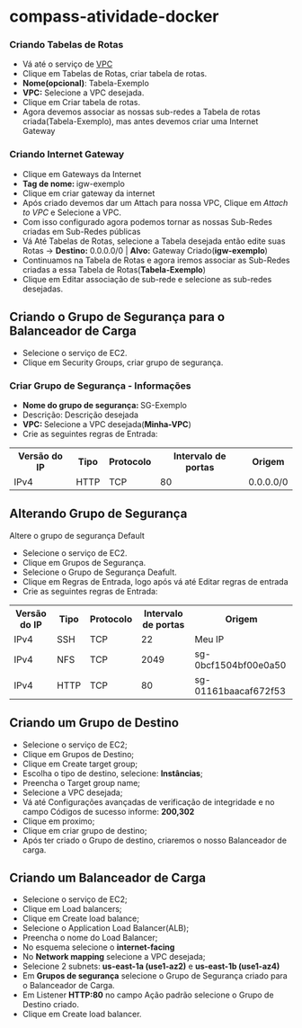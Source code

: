 # compass-atividade-docker

### Criando Tabelas de Rotas
- Vá até o serviço de [VPC](https://console.aws.amazon.com/vpc/)
- Clique em Tabelas de Rotas, criar tabela de rotas.
- <strong>Nome(opcional)</strong>: Tabela-Exemplo
- <strong>VPC:</strong> Selecione a VPC desejada.
- Clique em Criar tabela de rotas.
- Agora devemos associar as nossas sub-redes a Tabela de rotas criada(Tabela-Exemplo), mas antes devemos criar uma Internet Gateway

### Criando Internet Gateway
- Clique em Gateways da Internet
- <strong>Tag de nome: </strong>igw-exemplo
- Clique em criar gateway da internet
- Após criado devemos dar um Attach para nossa VPC, Clique em <i>Attach to VPC</i> e Selecione a VPC.
- Com isso configurado agora podemos tornar as nossas Sub-Redes criadas em Sub-Redes públicas
- Vá Até Tabelas de Rotas, selecione a Tabela desejada então edite suas Rotas -> <strong>Destino:</strong> 0.0.0.0/0 | <strong>Alvo:</strong> Gateway Criado(<strong>igw-exemplo</strong>)
- Continuamos na Tabela de Rotas e agora iremos associar as Sub-Redes criadas a essa Tabela de Rotas(<strong>Tabela-Exemplo</strong>)
- Clique em Editar associação de sub-rede e selecione as sub-redes desejadas.

## Criando o Grupo de Segurança para o Balanceador de Carga
- Selecione o serviço de EC2.
- Clique em Security Groups, criar grupo de segurança.
###  Criar Grupo de Segurança - Informações
- <strong>Nome do grupo de segurança: </strong>SG-Exemplo
- Descrição: Descrição desejada
- <strong>VPC: </strong>Selecione a VPC desejada(<strong>Minha-VPC</strong>)
- Crie as seguintes regras de Entrada:
<table>
    <tr>
      <th>Versão do IP</th>
      <th>Tipo</th>
      <th>Protocolo</th>
      <th>Intervalo de portas</th>
      <th>Origem</th> 
    </tr>
    <tr>
      <td>IPv4</td>
      <td>HTTP</td>
      <td>TCP</td>
      <td>80</td>
      <td>0.0.0.0/0</td>
    </tr>
</table>

## Alterando Grupo de Segurança
Altere o grupo de segurança Default
- Selecione o serviço de EC2.
- Clique em Grupos de Segurança.
- Selecione o Grupo de Segurança Deafult.
- Clique em Regras de Entrada, logo após vá até Editar regras de entrada
- Crie as seguintes regras de Entrada:
<table>
    <tr>
      <th>Versão do IP</th>
      <th>Tipo</th>
      <th>Protocolo</th>
      <th>Intervalo de portas</th>
      <th>Origem</th> 
    </tr>
    <tr>
      <td>IPv4</td>
      <td>SSH</td>
      <td>TCP</td>
      <td>22</td>
      <td>Meu IP</td>
    </tr>
    <tr>
      <td>IPv4</td>
      <td>NFS</td>
      <td>TCP</td>
      <td>2049</td>
      <td>sg-0bcf1504bf00e0a50</td>
    </tr>
    <tr>
      <td>IPv4</td>
      <td>HTTP</td>
      <td>TCP</td>
      <td>80</td>
      <td>sg-01161baacaf672f53</td>
    </tr>
</table>

## Criando um Grupo de Destino
- Selecione o serviço de EC2;
- Clique em Grupos de Destino;
- Clique em Create target group;
- Escolha o tipo de destino, selecione: <strong>Instâncias</strong>;
- Preencha o Target group name;
- Selecione a VPC desejada;
- Vá até Configurações avançadas de verificação de integridade e no campo Códigos de sucesso informe: <strong>200,302</strong>
- Clique em proximo;
- Clique em criar grupo de destino;
- Após ter criado o Grupo de destino, criaremos o nosso Balanceador de carga.

## Criando um Balanceador de Carga
- Selecione o serviço de EC2;
- Clique em Load balancers;
- Clique em Create load balance;
- Selecione o Application Load Balancer(ALB);
- Preencha o nome do Load Balancer;
- No esquema selecione o <strong>internet-facing</strong>
- No <strong>Network mapping</strong> selecione a VPC desejada;
- Selecione 2 subnets: <strong>us-east-1a (use1-az2)</strong> e <strong>us-east-1b (use1-az4)</strong>
- Em <strong>Grupos de segurança</strong> selecione o Grupo de Segurança criado para o Balanceador de Carga.
- Em Listener <strong>HTTP:80</strong> no campo Ação padrão selecione o Grupo de Destino criado.
- Clique em Create load balancer.
